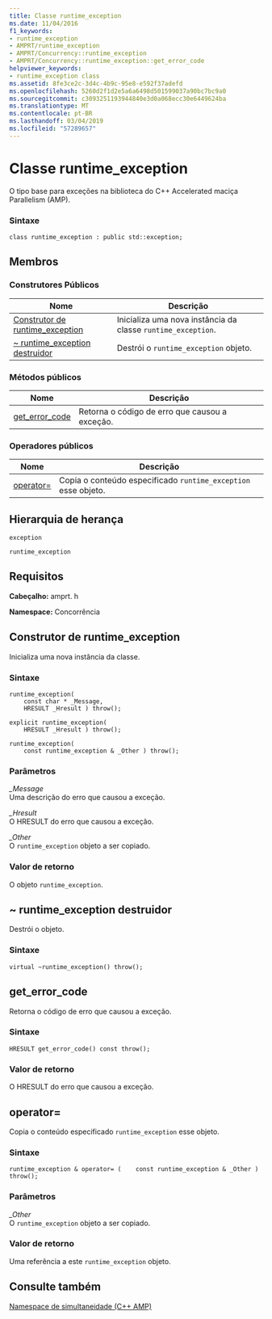 ```yaml
---
title: Classe runtime_exception
ms.date: 11/04/2016
f1_keywords:
- runtime_exception
- AMPRT/runtime_exception
- AMPRT/Concurrency::runtime_exception
- AMPRT/Concurrency::runtime_exception::get_error_code
helpviewer_keywords:
- runtime_exception class
ms.assetid: 8fe3ce2c-3d4c-4b9c-95e8-e592f37adefd
ms.openlocfilehash: 5260d2f1d2e5a6a6498d501599037a90bc7bc9a0
ms.sourcegitcommit: c3093251193944840e3d0a068ecc30e6449624ba
ms.translationtype: MT
ms.contentlocale: pt-BR
ms.lasthandoff: 03/04/2019
ms.locfileid: "57289657"
---
```

# <a name="runtimeexception-class"></a>Classe runtime_exception

O tipo base para exceções na biblioteca do C++ Accelerated maciça Parallelism (AMP).

### <a name="syntax"></a>Sintaxe

```
class runtime_exception : public std::exception;
```

## <a name="members"></a>Membros

### <a name="public-constructors"></a>Construtores Públicos

|Nome|Descrição|
|----------|-----------------|
|[Construtor de runtime_exception](#ctor)|Inicializa uma nova instância da classe `runtime_exception`.|
|[~ runtime_exception destruidor](#dtor)|Destrói o `runtime_exception` objeto.|

### <a name="public-methods"></a>Métodos públicos

|Nome|Descrição|
|----------|-----------------|
|[get_error_code](#runtime_exception__get_error_code)|Retorna o código de erro que causou a exceção.|

### <a name="public-operators"></a>Operadores públicos

|Nome|Descrição|
|----------|-----------------|
|[operator=](#operator_eq)|Copia o conteúdo especificado `runtime_exception` esse objeto.|

## <a name="inheritance-hierarchy"></a>Hierarquia de herança

`exception`

`runtime_exception`

## <a name="requirements"></a>Requisitos

**Cabeçalho:** amprt. h

**Namespace:** Concorrência

## <a name="runtime_exception__ctor"></a>  Construtor de runtime_exception

Inicializa uma nova instância da classe.

### <a name="syntax"></a>Sintaxe

```
runtime_exception(
    const char * _Message,
    HRESULT _Hresult ) throw();

explicit runtime_exception(
    HRESULT _Hresult ) throw();

runtime_exception(
    const runtime_exception & _Other ) throw();
```

### <a name="parameters"></a>Parâmetros

*_Message*<br/>
Uma descrição do erro que causou a exceção.

*_Hresult*<br/>
O HRESULT do erro que causou a exceção.

*_Other*<br/>
O `runtime_exception` objeto a ser copiado.

### <a name="return-value"></a>Valor de retorno

O objeto `runtime_exception`.

## <a name="dtor"></a>  ~ runtime_exception destruidor

Destrói o objeto.

### <a name="syntax"></a>Sintaxe

```
virtual ~runtime_exception() throw();
```

## <a name="runtime_exception__get_error_code"></a>  get_error_code

Retorna o código de erro que causou a exceção.

### <a name="syntax"></a>Sintaxe

```
HRESULT get_error_code() const throw();
```

### <a name="return-value"></a>Valor de retorno

O HRESULT do erro que causou a exceção.

## <a name="runtime_exception__operator_eq"></a>  operator=
  Copia o conteúdo especificado `runtime_exception` esse objeto.

### <a name="syntax"></a>Sintaxe

```
runtime_exception & operator= (    const runtime_exception & _Other ) throw();
```

### <a name="parameters"></a>Parâmetros

*_Other*<br/>
O `runtime_exception` objeto a ser copiado.

### <a name="return-value"></a>Valor de retorno

Uma referência a este `runtime_exception` objeto.

## <a name="see-also"></a>Consulte também

[Namespace de simultaneidade (C++ AMP)](concurrency-namespace-cpp-amp.md)
